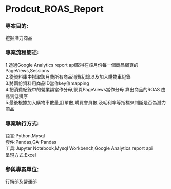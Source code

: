 # Prodcut_ROAS_Report
<h3>專案目的:</h3>
<p>挖掘潛力商品</p>

<h3>專案流程簡述:</h3>
<p>1.透過Google Analytics report api取得在該月份每一個商品網頁的PageViews,Sessions</br>
2.從資料庫中撈取該月費所有商品消費紀錄以及加入購物車紀錄</br>
3.將兩份資料用商品ID當作key值mapping</br>
4.把消費紀錄中的營業額當作分母,網頁PageViews當作分母 算出商品的ROAS 由高到低排序</br>
5.最後根據加入購物車數量,訂單數,購買會員數,及毛利率等指標來判斷是否為潛力商品</p>

<h3>專案執行方式:</h3>
<p>語言:Python,Mysql</br>
套件:Pandas,GA-Pandas</br>
工具:Jupyter Notebook,Mysql Workbench,Google Analytics report api</br>
呈現方式:Excel </p>

<h3>參與專案單位:</h3>
<p>行銷部及營運部</p>
 


